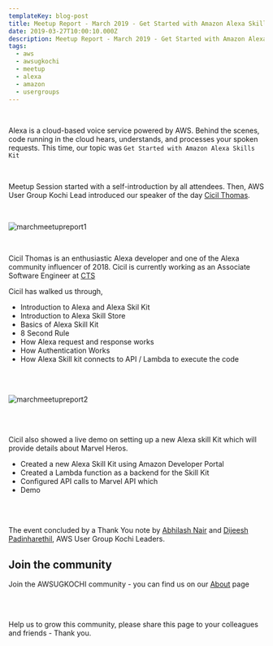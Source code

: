 ```yaml
---
templateKey: blog-post
title: Meetup Report - March 2019 - Get Started with Amazon Alexa Skills Kit
date: 2019-03-27T10:00:10.000Z
description: Meetup Report - March 2019 - Get Started with Amazon Alexa Skills Kit
tags:
  - aws
  - awsugkochi
  - meetup
  - alexa
  - amazon
  - usergroups
---
```

<br>

Alexa is a cloud-based voice service powered by AWS. Behind the scenes, code running in the cloud hears, understands, and processes your spoken requests. This time, our topic was `Get Started with Amazon Alexa Skills Kit`

<br>

Meetup Session started with a self-introduction by all attendees. Then, AWS User Group Kochi Lead introduced our speaker of the day [Cicil Thomas](https://www.linkedin.com/in/cicilthomas).

<br>

![marchmeetupreport1](/img/awsugkochi_meetup_march_19_00.jpg) 

<br> 

Cicil Thomas is an enthusiastic Alexa developer and one of the Alexa community influencer of 2018. Cicil is currently working as an Associate Software Engineer at  [CTS](https://www.cognizant.com/)

Cicil has walked us through,


- Introduction to Alexa and Alexa Skil Kit
- Introduction to Alexa Skill Store 
- Basics of Alexa Skill Kit
- 8 Second Rule
- How Alexa request and response works
- How Authentication Works
- How Alexa Skill kit connects to API / Lambda to execute the code

<br> <br> 

![marchmeetupreport2](/img/awsugkochi_meetup_march_19_01.jpg) 

<br> <br> 

Cicil also showed a live demo on setting up a new Alexa skill Kit which will provide details about Marvel Heros. 

- Created a new Alexa Skill Kit using Amazon Developer Portal
- Created a Lambda function as a backend for the Skill Kit
- Configured API calls to Marvel API which 
- Demo

<br> <br> 

The event concluded by a Thank You note by [Abhilash Nair](https://www.linkedin.com/in/hiabhilash/) and [Dijeesh Padinharethil](https://www.linkedin.com/in/dijeesh-padinharethil), AWS User Group Kochi Leaders.


## Join the community

Join the AWSUGKOCHI community - you can find us on our [About](https://awsugkochi.in/about) page

<br> <br>

Help us to grow this community, please share this page to your colleagues and friends - Thank you.